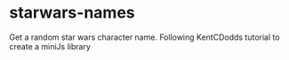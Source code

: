 # starwars-names
Get a random star wars character name. Following KentCDodds tutorial to create a miniJs library
